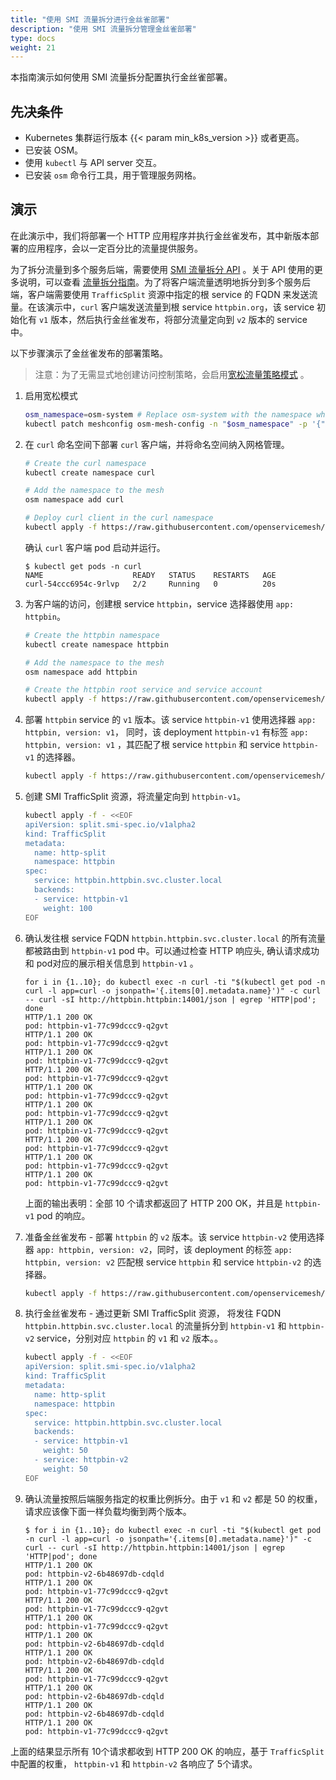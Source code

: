 ```yaml
---
title: "使用 SMI 流量拆分进行金丝雀部署"
description: "使用 SMI 流量拆分管理金丝雀部署"
type: docs
weight: 21
---
```


本指南演示如何使用 SMI 流量拆分配置执行金丝雀部署。

## 先决条件

- Kubernetes 集群运行版本 {{< param min_k8s_version >}} 或者更高。
- 已安装 OSM。
- 使用 `kubectl` 与 API server 交互。
- 已安装 `osm`  命令行工具，用于管理服务网格。


## 演示

在此演示中，我们将部署一个 HTTP 应用程序并执行金丝雀发布，其中新版本部署的应用程序，会以一定百分比的流量提供服务。

为了拆分流量到多个服务后端，需要使用 [SMI 流量拆分 API](https://github.com/servicemeshinterface/smi-spec/blob/main/apis/traffic-split/v1alpha2/traffic-split.md) 。关于 API 使用的更多说明，可以查看 [流量拆分指南](/docs/guides/traffic_management/traffic_split)。为了将客户端流量透明地拆分到多个服务后端，客户端需要使用 `TrafficSplit` 资源中指定的根 service 的 FQDN 来发送流量。在该演示中，`curl` 客户端发送流量到根 service  `httpbin.org`，该 service 初始化有 `v1` 版本，然后执行金丝雀发布，将部分流量定向到 `v2` 版本的 service 中。

以下步骤演示了金丝雀发布的部署策略。

> 注意：为了无需显式地创建访问控制策略，会启用[宽松流量策略模式](/docs/guides/traffic_management/permissive_mode) 。

1. 启用宽松模式

    ```bash
    osm_namespace=osm-system # Replace osm-system with the namespace where OSM is installed
    kubectl patch meshconfig osm-mesh-config -n "$osm_namespace" -p '{"spec":{"traffic":{"enablePermissiveTrafficPolicyMode":true}}}'  --type=merge
    ```

2. 在 `curl` 命名空间下部署 `curl` 客户端，并将命名空间纳入网格管理。

    ```bash
    # Create the curl namespace
    kubectl create namespace curl

    # Add the namespace to the mesh
    osm namespace add curl

    # Deploy curl client in the curl namespace
    kubectl apply -f https://raw.githubusercontent.com/openservicemesh/osm-docs/{{< param osm_branch >}}/manifests/samples/curl/curl.yaml -n curl
    ```

    确认 `curl` 客户端 pod 启动并运行。

    ```console
    $ kubectl get pods -n curl
    NAME                    READY   STATUS    RESTARTS   AGE
    curl-54ccc6954c-9rlvp   2/2     Running   0          20s
    ```

3. 为客户端的访问，创建根 service `httpbin`，service 选择器使用 `app: httpbin`。

    ```bash
    # Create the httpbin namespace
    kubectl create namespace httpbin

    # Add the namespace to the mesh
    osm namespace add httpbin

    # Create the httpbin root service and service account
    kubectl apply -f https://raw.githubusercontent.com/openservicemesh/osm-docs/{{< param osm_branch >}}/manifests/samples/canary/httpbin.yaml -n httpbin
    ```

4. 部署 `httpbin` service 的 `v1` 版本。该 service `httpbin-v1` 使用选择器 `app: httpbin, version: v1`， 同时，该 deployment `httpbin-v1` 有标签 `app: httpbin, version: v1` ，其匹配了根 service `httpbin` 和 service `httpbin-v1` 的选择器。

    ```bash
    kubectl apply -f https://raw.githubusercontent.com/openservicemesh/osm-docs/{{< param osm_branch >}}/manifests/samples/canary/httpbin-v1.yaml -n httpbin
    ```

5. 创建 SMI TrafficSplit 资源，将流量定向到 `httpbin-v1`。

    ```bash
    kubectl apply -f - <<EOF
    apiVersion: split.smi-spec.io/v1alpha2
    kind: TrafficSplit
    metadata:
      name: http-split
      namespace: httpbin
    spec:
      service: httpbin.httpbin.svc.cluster.local
      backends:
      - service: httpbin-v1
        weight: 100
    EOF
    ```

7. 确认发往根 service FQDN `httpbin.httpbin.svc.cluster.local` 的所有流量都被路由到 `httpbin-v1` pod 中。可以通过检查 HTTP 响应头, 确认请求成功和 pod对应的展示相关信息到 `httpbin-v1` 。

    ```console
    for i in {1..10}; do kubectl exec -n curl -ti "$(kubectl get pod -n curl -l app=curl -o jsonpath='{.items[0].metadata.name}')" -c curl -- curl -sI http://httpbin.httpbin:14001/json | egrep 'HTTP|pod'; done
    HTTP/1.1 200 OK
    pod: httpbin-v1-77c99dccc9-q2gvt
    HTTP/1.1 200 OK
    pod: httpbin-v1-77c99dccc9-q2gvt
    HTTP/1.1 200 OK
    pod: httpbin-v1-77c99dccc9-q2gvt
    HTTP/1.1 200 OK
    pod: httpbin-v1-77c99dccc9-q2gvt
    HTTP/1.1 200 OK
    pod: httpbin-v1-77c99dccc9-q2gvt
    HTTP/1.1 200 OK
    pod: httpbin-v1-77c99dccc9-q2gvt
    HTTP/1.1 200 OK
    pod: httpbin-v1-77c99dccc9-q2gvt
    HTTP/1.1 200 OK
    pod: httpbin-v1-77c99dccc9-q2gvt
    HTTP/1.1 200 OK
    pod: httpbin-v1-77c99dccc9-q2gvt
    HTTP/1.1 200 OK
    pod: httpbin-v1-77c99dccc9-q2gvt
    ```

    上面的输出表明：全部 10 个请求都返回了 HTTP 200 OK，并且是 `httpbin-v1` pod 的响应。

8. 准备金丝雀发布 - 部署 `httpbin` 的 `v2` 版本。该 service `httpbin-v2` 使用选择器 `app: httpbin, version: v2`，同时，该 deployment 的标签 `app: httpbin, version: v2` 匹配根 service `httpbin` 和 service `httpbin-v2` 的选择器。

    ```bash
    kubectl apply -f https://raw.githubusercontent.com/openservicemesh/osm-docs/{{< param osm_branch >}}/manifests/samples/canary/httpbin-v2.yaml -n httpbin
    ```

9. 执行金丝雀发布 - 通过更新 SMI TrafficSplit 资源， 将发往 FQDN `httpbin.httpbin.svc.cluster.local` 的流量拆分到 `httpbin-v1` 和 `httpbin-v2` service，分别对应 `httpbin` 的 `v1` 和 `v2` 版本。。

    ```bash
    kubectl apply -f - <<EOF
    apiVersion: split.smi-spec.io/v1alpha2
    kind: TrafficSplit
    metadata:
      name: http-split
      namespace: httpbin
    spec:
      service: httpbin.httpbin.svc.cluster.local
      backends:
      - service: httpbin-v1
        weight: 50
      - service: httpbin-v2
        weight: 50
    EOF
    ```

10. 确认流量按照后端服务指定的权重比例拆分。由于 `v1` 和 `v2` 都是 50 的权重，请求应该像下面一样负载均衡到两个版本。

    ```console
    $ for i in {1..10}; do kubectl exec -n curl -ti "$(kubectl get pod -n curl -l app=curl -o jsonpath='{.items[0].metadata.name}')" -c curl -- curl -sI http://httpbin.httpbin:14001/json | egrep 'HTTP|pod'; done
    HTTP/1.1 200 OK
    pod: httpbin-v2-6b48697db-cdqld
    HTTP/1.1 200 OK
    pod: httpbin-v1-77c99dccc9-q2gvt
    HTTP/1.1 200 OK
    pod: httpbin-v1-77c99dccc9-q2gvt
    HTTP/1.1 200 OK
    pod: httpbin-v1-77c99dccc9-q2gvt
    HTTP/1.1 200 OK
    pod: httpbin-v2-6b48697db-cdqld
    HTTP/1.1 200 OK
    pod: httpbin-v2-6b48697db-cdqld
    HTTP/1.1 200 OK
    pod: httpbin-v1-77c99dccc9-q2gvt
    HTTP/1.1 200 OK
    pod: httpbin-v2-6b48697db-cdqld
    HTTP/1.1 200 OK
    pod: httpbin-v2-6b48697db-cdqld
    HTTP/1.1 200 OK
    pod: httpbin-v1-77c99dccc9-q2gvt
    ```

   上面的结果显示所有 10个请求都收到 HTTP 200 OK 的响应，基于 `TrafficSplit` 中配置的权重， `httpbin-v1` 和 `httpbin-v2` 各响应了 5个请求。
